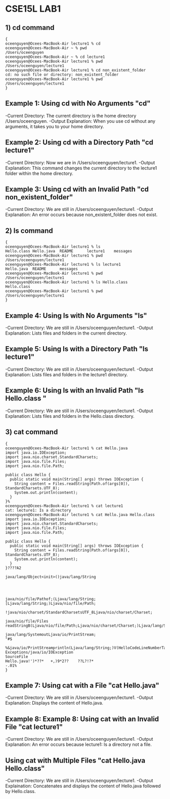 # CSE15L LAB1
## 1) cd command
```
{
oceenguyen@Ocees-MacBook-Air lecture1 % cd
oceenguyen@Ocees-MacBook-Air ~ % pwd
/Users/oceenguyen
oceenguyen@Ocees-MacBook-Air ~ % cd lecture1
oceenguyen@Ocees-MacBook-Air lecture1 % pwd
/Users/oceenguyen/lecture1
oceenguyen@Ocees-MacBook-Air lecture1 % cd non_existent_folder
cd: no such file or directory: non_existent_folder
oceenguyen@Ocees-MacBook-Air lecture1 % pwd
/Users/oceenguyen/lecture1
}
```
## Example 1: Using cd with No Arguments "cd"
-Current Directory: The current directory is the home directory /Users/oceenguyen.
-Output Explanation: When you use cd without any arguments, it takes you to your home directory.
## Example 2: Using cd with a Directory Path "cd lecture1"
-Current Directory: Now we are in /Users/oceenguyen/lecture1.
-Output Explanation: This command changes the current directory to the lecture1 folder within the home directory.
## Example 3: Using cd with an Invalid Path "cd non_existent_folder"
-Current Directory: We are still in /Users/oceenguyen/lecture1.
-Output Explanation: An error occurs because non_existent_folder does not exist.
## 2) ls command
```
{
oceenguyen@Ocees-MacBook-Air lecture1 % ls
Hello.class	Hello.java	README		lecture1	messages
oceenguyen@Ocees-MacBook-Air lecture1 % pwd
/Users/oceenguyen/lecture1
oceenguyen@Ocees-MacBook-Air lecture1 % ls lecture1
Hello.java	README		messages
oceenguyen@Ocees-MacBook-Air lecture1 % pwd
/Users/oceenguyen/lecture1
oceenguyen@Ocees-MacBook-Air lecture1 % ls Hello.class
Hello.class
oceenguyen@Ocees-MacBook-Air lecture1 % pwd
/Users/oceenguyen/lecture1
}
```
## Example 4: Using ls with No Arguments "ls"
-Current Directory: We are still in /Users/oceenguyen/lecture1.
-Output Explanation: Lists files and folders in the current directory.
## Example 5: Using ls with a Directory Path "ls lecture1"
-Current Directory: We are still in /Users/oceenguyen/lecture1.
-Output Explanation: Lists files and folders in the lecture1 directory.
## Example 6: Using ls with an Invalid Path "ls Hello.class "
-Current Directory: We are still in /Users/oceenguyen/lecture1.
-Output Explanation: Lists files and folders in the Hello.class directory.
## 3) cat command
```
{
oceenguyen@Ocees-MacBook-Air lecture1 % cat Hello.java
import java.io.IOException;
import java.nio.charset.StandardCharsets;
import java.nio.file.Files;
import java.nio.file.Path;

public class Hello {
  public static void main(String[] args) throws IOException {
    String content = Files.readString(Path.of(args[0]), StandardCharsets.UTF_8);    
    System.out.println(content);
  }
}%                                                                              oceenguyen@Ocees-MacBook-Air lecture1 % cat lecture1
cat: lecture1: Is a directory
oceenguyen@Ocees-MacBook-Air lecture1 % cat Hello.java Hello.class
import java.io.IOException;
import java.nio.charset.StandardCharsets;
import java.nio.file.Files;
import java.nio.file.Path;

public class Hello {
  public static void main(String[] args) throws IOException {
    String content = Files.readString(Path.of(args[0]), StandardCharsets.UTF_8);    
    System.out.println(content);
  }
}????A2

java/lang/Object<init>()java/lang/String




java/nio/file/Pathof;(Ljava/lang/String;[Ljava/lang/String;)Ljava/nio/file/Path;
                                                                               !java/nio/charset/StandardCharsetsUTF_8Ljava/nio/charset/Charset;

java/nio/file/Files
readStringB(Ljava/nio/file/Path;Ljava/nio/charset/Charset;)Ljava/lang/String;	
                                                                                java/lang/SystemoutLjava/io/PrintStream;
"#$
   %&java/io/PrintStreamprintln(Ljava/lang/String;)V(HelloCodeLineNumberTablemain([Ljava/lang/String;)V
Exceptions/java/io/IOException
SourceFile
Hello.java!')*??*	+,)9*2??	??L?!?*
-.01%
}
```
## Example 7: Using cat with a File "cat Hello.java"
-Current Directory: We are still in /Users/oceenguyen/lecture1.
-Output Explanation: Displays the content of Hello.java.
## Example 8: Example 8: Using cat with an Invalid File "cat lecture1"
-Current Directory: We are still in /Users/oceenguyen/lecture1.
-Output Explanation: An error occurs because lecture1: Is a directory not a file.
## Using cat with Multiple Files "cat Hello.java Hello.class"
-Current Directory: We are still in /Users/oceenguyen/lecture1.
-Output Explaination: Concatenates and displays the content of Hello.java followed by Hello.class.






